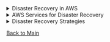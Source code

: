 <details>

  <summary>Disaster Recovery in AWS</summary>

# Disaster Recovery in AWS
Disaster recovery (DR) in AWS refers to the process of preparing for and recovering from potential disasters or disruptions that could impact the availability or functionality of your applications and data running on AWS infrastructure. AWS offers a variety of services and features to help organizations implement robust disaster recovery strategies that ensure business continuity and minimize downtime in the event of a disaster.

## Key Components of AWS Disaster Recovery

### 1. Region and Availability Zone (AZ) Redundancy

AWS Regions and Availability Zones (AZs) are geographically distributed data centers designed to provide high availability and fault tolerance. By deploying resources across multiple AWS Regions and AZs, organizations can achieve redundancy and minimize the impact of disasters or failures in a single location.

### 2. Data Replication and Backup

AWS offers various services for data replication and backup, including Amazon S3 for object storage, Amazon RDS for relational databases, and Amazon EBS for block storage. Organizations can leverage these services to replicate data across multiple regions, create backups, and implement data retention policies to ensure data availability and integrity in the event of a disaster.

### 3. Disaster Recovery Planning

Effective disaster recovery planning is essential for ensuring business continuity and minimizing downtime in the event of a disaster. AWS provides tools and resources to help organizations develop and implement disaster recovery plans, including AWS Well-Architected Framework, AWS Disaster Recovery whitepapers, and AWS Partner Network (APN) partners specializing in disaster recovery solutions.

### 4. Automated Backup and Recovery

AWS offers services and features for automated backup and recovery, such as AWS Backup and Amazon CloudWatch Events. Organizations can use these services to automate backup processes, schedule regular backups, and trigger automated recovery workflows in response to predefined events or conditions.

## Best Practices for AWS Disaster Recovery

- **Define Recovery Objectives**: Define recovery time objectives (RTOs) and recovery point objectives (RPOs) to establish clear goals and priorities for disaster recovery planning.
- **Implement Redundancy**: Deploy resources across multiple AWS Regions and Availability Zones to achieve redundancy and fault tolerance.
- **Automate Backup and Recovery**: Use AWS services and features for automated backup and recovery to streamline processes and minimize manual intervention.
- **Test and Validate**: Regularly test and validate disaster recovery plans to ensure they meet organizational requirements and can effectively recover from potential disasters or disruptions.

## Conclusion

Disaster recovery in AWS involves preparing for and recovering from potential disasters or disruptions that could impact the availability or functionality of your applications and data running on AWS infrastructure. By leveraging AWS services and best practices for disaster recovery planning, organizations can ensure business continuity, minimize downtime, and maintain operational resilience in the face of disasters.

For more information on disaster recovery in AWS and best practices, refer to the [AWS Disaster Recovery whitepapers](https://aws.amazon.com/whitepapers/disaster-recovery/).

</details>
<details>

  <summary>  AWS Services for Disaster Recovery</summary>
  
# AWS Services for Disaster Recovery

Disaster recovery (DR) in AWS involves leveraging a combination of AWS services and best practices to ensure business continuity and minimize downtime in the event of a disaster. AWS offers a range of services that can be used for disaster recovery purposes:

1. **Amazon S3**: Amazon Simple Storage Service (S3) provides durable, scalable object storage that can be used to store backups and replicas of critical data. S3 offers features like versioning, cross-region replication, and lifecycle policies, which are valuable for disaster recovery.

2. **Amazon EBS Snapshots**: Amazon Elastic Block Store (EBS) snapshots allow you to create point-in-time backups of your EBS volumes. These snapshots can be used to restore volumes or create new volumes in the event of data loss or corruption.

3. **Amazon RDS Automated Backups and Snapshots**: Amazon Relational Database Service (RDS) offers automated backups and manual snapshots for databases. These backups can be used to restore databases to a specific point in time, helping to recover from data loss or corruption.

4. **AWS Backup**: AWS Backup is a fully managed backup service that centralizes and automates the backup of data across AWS services. It supports various AWS services, including EBS, RDS, DynamoDB, and more, making it easier to manage and recover backups.

5. **Amazon Glacier and Glacier Deep Archive**: Amazon Glacier and Glacier Deep Archive are archival storage services designed for long-term retention of data at a lower cost. These services can be used to store infrequently accessed data or backups for compliance and disaster recovery purposes.

6. **AWS Storage Gateway**: AWS Storage Gateway is a hybrid storage service that enables on-premises applications to seamlessly integrate with AWS storage services. It supports various storage protocols, including NFS, SMB, and iSCSI, allowing you to back up on-premises data to AWS for disaster recovery.

7. **Amazon Route 53**: Amazon Route 53 is a scalable and highly available domain name system (DNS) service. It can be used for DNS failover and routing traffic to healthy endpoints in different AWS regions or Availability Zones during a disaster.

8. **AWS Direct Connect and AWS VPN**: AWS Direct Connect and AWS VPN provide secure and reliable connectivity between on-premises data centers and AWS. They can be used to establish connectivity for disaster recovery purposes, enabling data replication and failover to AWS.

9. **AWS CloudFormation**: AWS CloudFormation is a service that allows you to create and manage infrastructure as code. You can use CloudFormation templates to automate the deployment of disaster recovery environments, making it easier to replicate and recover infrastructure in different AWS regions.

10. **AWS Organizations and AWS Control Tower**: AWS Organizations and AWS Control Tower are services that help you manage and govern multiple AWS accounts and resources centrally. They can be used to implement disaster recovery strategies across multiple AWS accounts and enforce compliance and security policies.

By leveraging these AWS services and best practices, organizations can design and implement robust disaster recovery solutions that ensure business continuity and data resilience in the face of disasters. It's essential to evaluate your specific requirements and design a disaster recovery plan that meets your organization's needs for recovery time objectives (RTOs) and recovery point objectives (RPOs).

</details>

<details>

  <summary>  Disaster Recovery Strategies</summary>
  
# Disaster Recovery Strategies

Disaster recovery (DR) strategies are essential for ensuring business continuity and minimizing downtime in the event of a disaster. Organizations can implement various DR strategies based on their specific requirements, budget, and risk tolerance. Here are some common disaster recovery strategies:

## 1. Backup and Restore

- **Strategy**: Regularly backup critical data and systems and store them in a secure off-site location. In the event of a disaster, restore the data and systems from the backups.
- **Benefits**: Simple and cost-effective. Suitable for small to medium-sized businesses with moderate data loss tolerance.

## 2. Pilot Light

- **Strategy**: Maintain a minimal version of your infrastructure (the "pilot light") in the cloud. In the event of a disaster, scale up the infrastructure to full capacity.
- **Benefits**: Provides faster recovery times compared to traditional backup and restore. Suitable for businesses with moderate to high data loss tolerance.

## 3. Warm Standby

- **Strategy**: Maintain a partially active duplicate of your infrastructure in the cloud. Data replication and synchronization are performed in near real-time.
- **Benefits**: Offers faster recovery times and minimal data loss compared to pilot light. Suitable for businesses with low to moderate downtime tolerance.

## 4. Hot Standby

- **Strategy**: Maintain a fully active duplicate of your infrastructure in the cloud, ready to take over instantly in the event of a disaster.
- **Benefits**: Provides the fastest recovery times and minimal data loss. Suitable for businesses with very low downtime tolerance.

## 5. Multi-Region Replication

- **Strategy**: Replicate critical data and systems across multiple AWS regions. In the event of a disaster in one region, failover to a healthy region.
- **Benefits**: Offers high availability and redundancy. Suitable for businesses with stringent uptime requirements and global operations.

## 6. Cloud Bursting

- **Strategy**: Offload non-critical workloads to the cloud during peak demand periods. In the event of a disaster, shift critical workloads to the cloud.
- **Benefits**: Optimizes resource utilization and provides flexibility during emergencies. Suitable for businesses with variable workload patterns.

## 7. Hybrid Cloud

- **Strategy**: Maintain a combination of on-premises infrastructure and cloud resources. In the event of a disaster, failover critical workloads to the cloud.
- **Benefits**: Offers flexibility and scalability while leveraging existing on-premises investments. Suitable for businesses with regulatory or compliance requirements.

## Conclusion

Choosing the right disaster recovery strategy depends on factors such as budget, risk tolerance, recovery time objectives (RTOs), and recovery point objectives (RPOs). By evaluating these factors and understanding the capabilities of different DR strategies, organizations can design effective disaster recovery plans to ensure business continuity and data resilience in the face of disasters.
</details>


[Back to Main](readme.md)
